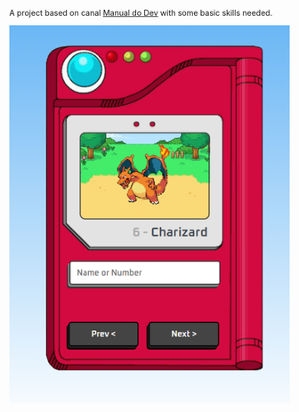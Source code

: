 A project based on canal [Manual do Dev](https://www.youtube.com/watch?v=SjtdH3dWLa8&list=WL&index=29) with some basic skills needed.

![The pokedex](/images/README/readme.png)